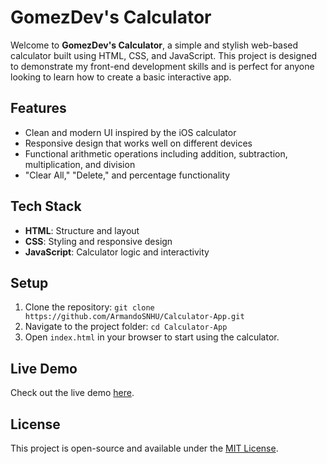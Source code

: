# GomezDev's Calculator

Welcome to **GomezDev's Calculator**, a simple and stylish web-based calculator built using HTML, CSS, and JavaScript. This project is designed to demonstrate my front-end development skills and is perfect for anyone looking to learn how to create a basic interactive app.

## Features
- Clean and modern UI inspired by the iOS calculator
- Responsive design that works well on different devices
- Functional arithmetic operations including addition, subtraction, multiplication, and division
- "Clear All," "Delete," and percentage functionality

## Tech Stack
- **HTML**: Structure and layout
- **CSS**: Styling and responsive design
- **JavaScript**: Calculator logic and interactivity

## Setup
1. Clone the repository: `git clone https://github.com/ArmandoSNHU/Calculator-App.git`
2. Navigate to the project folder: `cd Calculator-App`
3. Open `index.html` in your browser to start using the calculator.

## Live Demo
Check out the live demo [here](https://armandosnhu.github.io/Calculator-App/).

## License
This project is open-source and available under the [MIT License](LICENSE).

